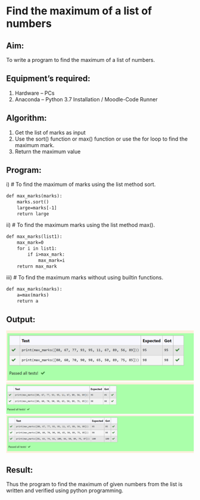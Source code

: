 # Find the maximum of a list of numbers
## Aim:
To write a program to find the maximum of a list of numbers.
## Equipment’s required:
1.	Hardware – PCs
2.	Anaconda – Python 3.7 Installation / Moodle-Code Runner
## Algorithm:
1.	Get the list of marks as input
2.	Use the sort() function or max() function or use the for loop to find the maximum mark.
3.	Return the maximum value
## Program:

i)	# To find the maximum of marks using the list method sort.
```
def max_marks(marks):
    marks.sort()
    large=marks[-1]
    return large

```

ii)	# To find the maximum marks using the list method max().
```
def max_marks(list1):
    max_mark=0
    for i in list1:
        if i>max_mark:
            max_mark=i
    return max_mark

```

iii) # To find the maximum marks without using builtin functions.
```
def max_marks(marks):
    a=max(marks)
    return a

```
## Output:
![output](/ex7-1.png)
![output](/ex7-2.png)
![output](/ex7-3.png)


## Result:
Thus the program to find the maximum of given numbers from the list is written and verified using python programming.
